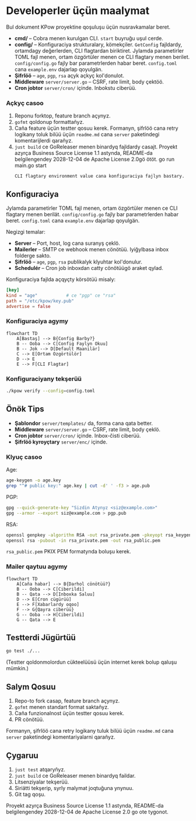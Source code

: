 # Developerler üçün maalymat

Bul dokument KPow proyektine qoşuluşu üçün nusravkamalar beret.

- **cmd/** – Cobra menen kurulgan CLI. `start` buyruğu uşul cerde.
- **config/** – Konfiguraciya strukturalary, kömekçiler. `GetConfig` fajldardy, ortamdagy değerlerden, CLI flagtardan biriktiret.
Jylamda parametirler TOML fajl menen, ortam özgörtüler menen ce CLI flagtary menen berilet. `config/config.go` fajly bar parametrlerden habar beret. `config.toml` cana `example.env` dajarlap qoyulgän.
- **Şifrlöö** – `age`, `pgp`, `rsa` açyk açkyç kol'donulot.
- **Middleware** `server/server.go` – CSRF, rate limit, body çektöö.
- **Cron jobtor** `server/cron/` içinde. Inbokstu ciberüü.
### Açkyç casoo

1. Reponu forktop, feature branch açynyz.
2. `gofmt` qoldonup formattañyz.
3. Caña feature üçün testter qosuu kerek.
Formanyn, şifrlöö cana retry logikany toluk bilüü üçün `readme.md` cana `server` paketindegi komentarijlerdi qarañyz.
2. `just build` ce GoReleaser menen binardyq fajldardy casajt.
Proyekt azyrça Business Source License 1.1 astynda, README-da belgilengendey 2028-12-04 de Apache License 2.0gö ötöt.
   go run main.go start
   ```
   CLI flagtary environment value cana konfiguraciya fajlyn bastary.

## Konfiguraciya

Jylamda parametirler TOML fajl menen, ortam özgörtüler menen ce CLI flagtary menen berilät. `config/config.go` fajly bar parametrlerden habar beret. `config.toml` cana `example.env` dajarlap qoyulgän.

Negizgi temalar:

- **Server** – Port, host, log cana suranyş çeklö.
- **Mailerler** – SMTP ce webhook menen cönötüü. Iyiğylbasa inbox folderge sakto.
- **Şifrlöö** – `age`, `pgp`, `rsa` publikalyk klyuhtar kol'donulur.
- **Schedulér** – Cron job inboxdan catty cönötüügö araket qylad.

Konfiguraciya fajlda açqyçty körsötüü misaly:

```toml
[key]
kind = "age"           # ce "pgp" ce "rsa"
path = "/etc/kpow/key.pub"
advertise = false
```

### Konfiguraciya agymy

```mermaid
flowchart TD
    A[Bastaş] --> B{Config Barby?}
    B -- Ooba --> C[Config Faylyn Okuu]
    B -- Jok --> D[Default Maanilär]
    C --> E[Ortam Ozgörtülör]
    D --> E
    E --> F[CLI Flagtar]
```

### Konfiguraciyany tekşerüü

```sh
./kpow verify --config=config.toml
```

## Önök Tips

- **Şablondor** `server/templates/` da, forma cana qata better.
- **Middleware** `server/server.go` – CSRF, rate limit, body çeklö.
- **Cron jobtor** `server/cron/` içinde. Inbox-čisti ciberüü.
- **Şifrlöö kyroyçtary** `server/enc/` içinde.

### Klyuç casoo

Age:

```sh
age-keygen -o age.key
grep "^# public key:" age.key | cut -d' ' -f3 > age.pub
```

PGP:

```sh
gpg --quick-generate-key "Sizdin Atynyz <siz@example.com>"
gpg --armor --export siz@example.com > pgp.pub
```

RSA:

```sh
openssl genpkey -algorithm RSA -out rsa_private.pem -pkeyopt rsa_keygen_bits:2048
openssl rsa -pubout -in rsa_private.pem -out rsa_public.pem
```

`rsa_public.pem` PKIX PEM formatynda boluşu kerek.

### Mailer qaytuu agymy

```mermaid
flowchart TD
    A[Caña habar] --> B{Darhol cönötüü?}
    B -- Ooba --> C[Ciberildi]
    B -- Qata --> D[Inboxka Saluu]
    D --> E[Cron cügürüü]
    E --> F[Xabarlardy oqoo]
    F --> G{Qayra ciberüü}
    G -- Ooba --> H[Ciberildi]
    G -- Qata --> E
```

## Testterdi Jügürtüü

```sh
go test ./...
```

(Testter qoldonmolordun cükteelüüsü üçün internet kerek bolup qaluşu mümkin.)

## Salym Qosuu

1. Repo-to fork casap, feature branch açynyz.
2. `gofmt` menen standart format saktañyz.
3. Caña funzionalnost üçün testter qosuu kerek.
4. PR cönötüü.

Formanyn, şifrlöö cana retry logikany tuluk bilüü üçün `readme.md` cana `server` paketindegi komentariyalarni qarañyz.

## Çygaruu

1. `just test` atqaryñyz.
2. `just build` ce GoReleaser menen binardyq faildar.
3. Litsenziyalar tekşerüü.
4. Siriätti tekşerip, syrly malymat joqtuğuna ynynuu.
5. Git tag qoşu.

Proyekt azyrça Business Source License 1.1 astynda, README-da belgilengendey 2028-12-04 de Apache License 2.0 go ote tygonot.
